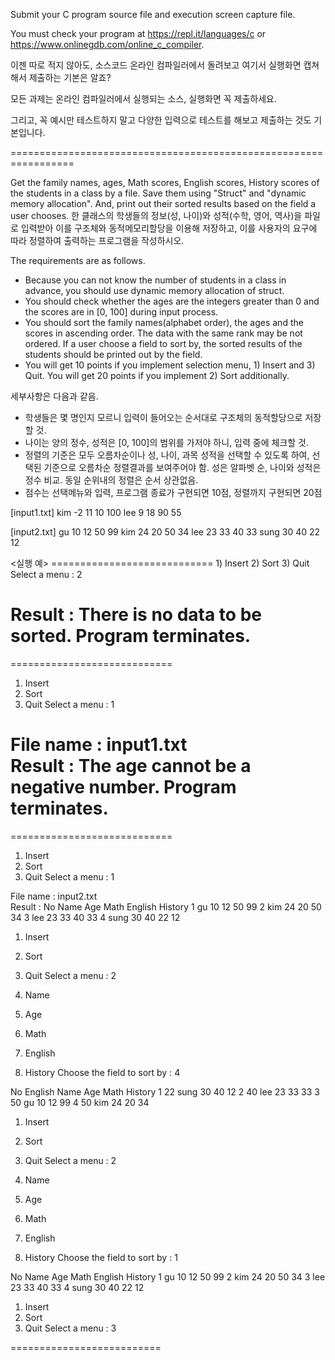 Submit your C program source file and execution screen capture file.

You must check your program at https://repl.it/languages/c or https://www.onlinegdb.com/online_c_compiler.

 

이젠 따로 적지 않아도, 소스코드 온라인 컴파일러에서 돌려보고 여기서 실행화면 캡쳐해서 제출하는 기본은 알죠?

모든 과제는 온라인 컴파일러에서 실행되는 소스, 실행화면 꼭 제출하세요. 

 

그리고, 꼭 예시만 테스트하지 말고 다양한 입력으로 테스트를 해보고 제출하는 것도 기본입니다. 

 

=================================================================

 

Get the family names, ages, Math scores, English scores, History scores of the students in a class
by a file.
Save them using "Struct" and "dynamic memory allocation".
And, print out their sorted results based on the field a user chooses.
한 클래스의 학생들의 정보(성, 나이)와 성적(수학, 영어, 역사)을 파일로 입력받아
이를 구조체와 동적메모리할당을 이용해 저장하고,
이를 사용자의 요구에 따라 정렬하여 출력하는 프로그램을 작성하시오.

The requirements are as follows.
- Because you can not know the number of students in a class in advance,
you should use dynamic memory allocation of struct.
- You should check whether the ages are the integers greater than 0
and the scores are in [0, 100] during input process.
- You should sort the family names(alphabet order), the ages and the scores in ascending order.
The data with the same rank may be not ordered.
If a user choose a field to sort by, the sorted results of the students should be printed out by the field.
- You will get 10 points if you implement selection menu, 1) Insert and 3) Quit. You will get 20 points if you implement 2) Sort additionally.

세부사항은 다음과 같음.
- 학생들은 몇 명인지 모르니 입력이 들어오는 순서대로 구조체의 동적할당으로 저장할 것.
- 나이는 양의 정수, 성적은 [0, 100]의 범위를 가저야 하니, 입력 중에 체크할 것.
- 정렬의 기준은 모두 오름차순이나 성, 나이, 과목 성적을 선택할 수 있도록 하여,
선택된 기준으로 오름차순 정렬결과를 보여주어야 함.
성은 알파벳 순, 나이와 성적은 정수 비교. 동일 순위내의 정렬은 순서 상관없음.
- 점수는 선택메뉴와 입력, 프로그램 종료가 구현되면 10점, 정렬까지 구현되면 20점

<Test file>
[input1.txt]
kim -2 11 10 100
lee 9 18 90 55 

[input2.txt]
gu 10 12 50 99
kim 24 20 50 34
lee 23 33 40 33
sung 30 40 22 12

<Execution Example>
<실행 예>
============================
1) Insert
2) Sort
3) Quit
Select a menu : 2

Result : There is no data to be sorted. Program terminates.
============================

============================
1) Insert
2) Sort
3) Quit
Select a menu : 1

File name : input1.txt   
Result : The age cannot be a negative number. Program terminates.
============================


============================
1) Insert
2) Sort
3) Quit
Select a menu : 1

File name : input2.txt       
Result :
No Name Age Math English History
1 gu 10 12 50 99
2 kim 24 20 50 34
3 lee 23 33 40 33
4 sung 30 40 22 12


1) Insert
2) Sort
3) Quit
Select a menu : 2

1) Name
2) Age
3) Math
4) English
5) History
Choose the field to sort by : 4

No English Name Age Math History
1 22 sung 30 40 12
2 40 lee 23 33 33
3 50 gu 10 12 99
4 50 kim 24 20 34


1) Insert
2) Sort
3) Quit
Select a menu : 2

1) Name
2) Age
3) Math
4) English
5) History
Choose the field to sort by : 1

No Name Age Math English History
1 gu 10 12 50 99
2 kim 24 20 50 34
3 lee 23 33 40 33
4 sung 30 40 22 12


1) Insert
2) Sort
3) Quit
Select a menu : 3
 
==========================